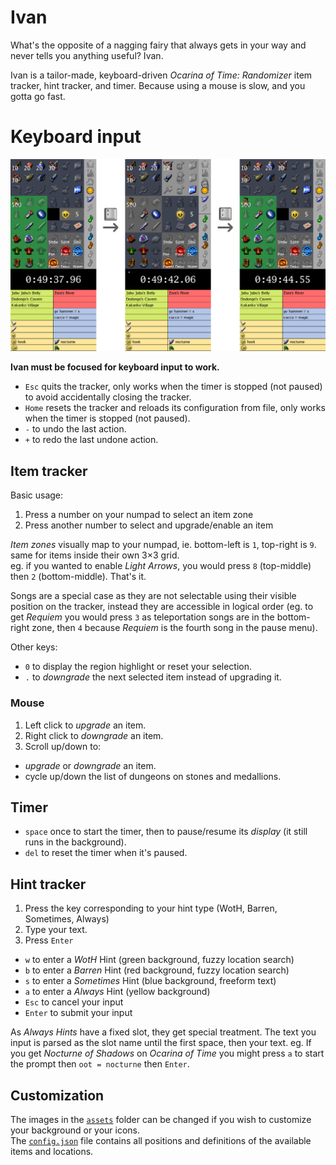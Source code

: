 # Ivan
What's the opposite of a nagging fairy that always gets in your way and never
tells you anything useful? Ivan.

Ivan is a tailor-made, keyboard-driven _Ocarina of Time: Randomizer_ item
tracker, hint tracker, and timer. Because using a mouse is slow, and you
gotta go fast.

# Keyboard input
[![screenshot of ivan](./assets/home-screenshot.png)](./assets/home-screenshot.png)

**Ivan must be focused for keyboard input to work.**

- `Esc` quits the tracker, only works when the timer is stopped (not paused) to
  avoid accidentally closing the tracker.
- `Home` resets the tracker and reloads its configuration from file, only works
  when the timer is stopped (not paused).
- `-` to undo the last action.
- `+` to redo the last undone action.

## Item tracker
Basic usage:
1. Press a number on your numpad to select an item zone
2. Press another number to select and upgrade/enable an item

_Item zones_ visually map to your numpad, ie. bottom-left is `1`, top-right is
`9`. same for items inside their own 3×3 grid.  
eg. if you wanted to enable _Light Arrows_, you would press `8` (top-middle)
then `2` (bottom-middle). That's it.

Songs are a special case as they are not selectable using their visible
position on the tracker, instead they are accessible in logical order (eg. to
get _Requiem_ you would press `3` as teleportation songs are in the bottom-right
zone, then `4` because _Requiem_ is the fourth song in the pause menu).

Other keys:
- `0` to display the region highlight or reset your selection.
- `.` to _downgrade_ the next selected item instead of upgrading it.

### Mouse
1. Left click to _upgrade_ an item.
2. Right click to _downgrade_ an item.
3. Scroll up/down to:
  - _upgrade_ or _downgrade_ an item.
  - cycle up/down the list of dungeons on stones and medallions.

## Timer
- `space` once to start the timer, then to pause/resume its _display_ (it still
  runs in the background).
- `del` to reset the timer when it's paused.

## Hint tracker
1. Press the key corresponding to your hint type (WotH, Barren, Sometimes,
   Always)
2. Type your text.
3. Press `Enter`

- `w` to enter a _WotH_ Hint (green background, fuzzy location search)
- `b` to enter a _Barren_ Hint (red background, fuzzy location search)
- `s` to enter a _Sometimes_ Hint (blue background, freeform text)
- `a` to enter a _Always_ Hint (yellow background)
- `Esc` to cancel your input
- `Enter` to submit your input

As _Always Hints_ have a fixed slot, they get special treatment. The text you input
is parsed as the slot name until the first space, then your text. eg. If you
get _Nocturne of Shadows_ on _Ocarina of Time_ you might press `a` to start the
prompt then `oot = nocturne` then `Enter`.

## Customization
The images in the [`assets`](./assets) folder can be changed if you wish to
customize your background or your icons.  
The [`config.json`](./assets/config.json) file contains all positions and
definitions of the available items and locations.
